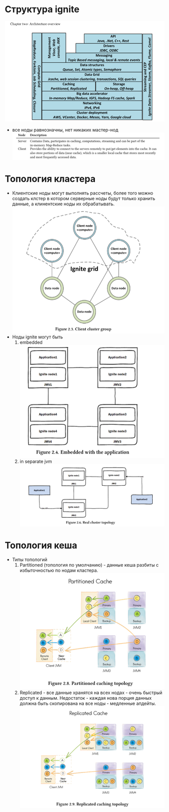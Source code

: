 # Структура ignite
![arcitecture](igniteParts.png)
* все ноды равнозначны, нет никаких мастер-нод
![clientServer](clientServer.png)
# Топология кластера
* Клиентские ноды могут выполнять рассчеты, более того можно создать клстер
в котором серверные ноды будут только хранить данные, а клинентские ноды их обрабатывать.
![clientWork](clientWork.png)
* Ноды ignite могут быть
  1. embedded
  ![embedded](embedded.png)
  2. in separate jvm
  ![separate](separate.png)
# Топология кеша
* Типы топологий
  1. Partitioned (топология по умолчанию) - данные кеша разбиты с избыточностью по нодам кластера.
  ![partitionedCache](partitionedCache.png)
  2. Replicated - все данные хранятся на всех нодах - очень быстрый доступ к данным. Недостаток - каждая
  нова порция данных должна быть скопирована на все ноды - медленные апдейты.
  ![replicated](replicatedCache.png)
